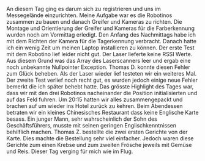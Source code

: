An diesem Tag ging es darum sich zu registrieren und uns im Messegelände einzurichten. Meine Aufgabe war es die Robotinos zusammen zu bauen und danach Greifer und Kameras zu richten. Die Montage und Orientierung der Greifer und Kameras für die Farberkennung wurden noch am Vormittag erledigt. Den Anfang des Nachmittags habe ich mit dem Richten der Kamera für die Tagerkennung verbracht. Danach hatte ich ein wenig Zeit um meinen Laptop installieren zu können. 
Der erste Test mit dem Robotino lief leider nicht gut. Der Laser lieferte keine RSSI Werte. Aus diesem Grund was das Array des Laserscanners leer und ergab eine noch unbekannte Nullpointer Exception. Thomas D. konnte diesen Fehler zum Glück beheben. Als der Laser wieder lief testeten wir ein weiteres Mal. Der zweite Test verlief noch recht gut, es wurden jedoch einige neue Fehler bemerkt die ich später behebt hatte. Das grösste Highlight des Tages war, dass wir mit den drei Robotinos nacheinander die Position initialisierten und auf das Feld fuhren.
Um 20:15 hatten wir alles zusammengepackt und brachen auf um wieder ins Hotel zurück zu kehren. Beim Abendessen betraten wir ein kleines Chinesisches Restaurant dass keine Englische Karte besass. Ein junger Mann, sehr wahrscheinlich der Sohn des Geschäftsführers, musste mit seinen geringen Englischkenntnissen behilflich machen. Thomas Z. bestellte die zwei ersten Gerichte von der Karte. Dies machte die Bestellung sehr viel einfacher. Jedoch waren diese Gerichte zum einen Krebse und zum zweiten Frösche jeweils mit Gemüse und Reis.
Dieser Tag verging für mich wie im Flug.
